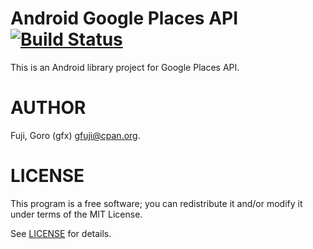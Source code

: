 # Android Google Places API [![Build Status](https://secure.travis-ci.org/gfx/Android-Google-Places-API.png)](http://travis-ci.org/gfx/Android-Google-Places-API)


This is an Android library project for Google Places API.

# AUTHOR

Fuji, Goro (gfx) <gfuji@cpan.org>.

# LICENSE

This program is a free software; you can redistribute it and/or modify it under terms of the MIT License.

See [LICENSE](LICENSE) for details.
